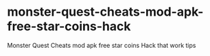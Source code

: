 # monster-quest-cheats-mod-apk-free-star-coins-hack
Monster Quest Cheats mod apk free star coins Hack that work tips
